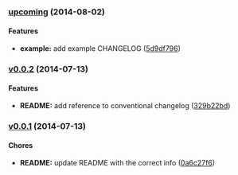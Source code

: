 ### [upcoming](https://api.github.com/raszi/changelog-test/releases/tag/upcoming) (2014-08-02)


#### Features

* **example:** add example CHANGELOG ([5d9df796](https://api.github.com/raszi/changelog-test/commit/5d9df796106b6aa3120ad82645c65b5e8c305847))



### [v0.0.2](https://api.github.com/raszi/changelog-test/releases/tag/v0.0.2) (2014-07-13)


#### Features

* **README:** add reference to conventional changelog ([329b22bd](https://api.github.com/raszi/changelog-test/commit/329b22bdf63d1217c75496a340f8cef180b5c078))



### [v0.0.1](https://api.github.com/raszi/changelog-test/releases/tag/v0.0.1) (2014-07-13)


#### Chores

* **README:** update README with the correct info ([0a6c27f6](https://api.github.com/raszi/changelog-test/commit/0a6c27f66c4c6137ce91f776c3caec64c88f9321))


